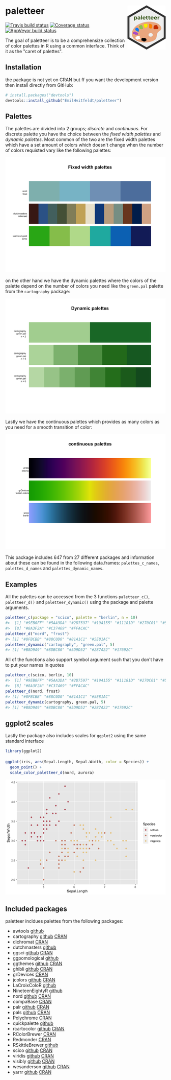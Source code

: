 
<!-- README.md is generated from README.Rmd. Please edit that file -->
paletteer <img src="man/figures/logo.png" align="right" />
==========================================================

[![Travis build status](https://travis-ci.org/EmilHvitfeldt/paletteer.svg?branch=master)](https://travis-ci.org/EmilHvitfeldt/paletteer) [![Coverage status](https://codecov.io/gh/EmilHvitfeldt/paletteer/branch/master/graph/badge.svg)](https://codecov.io/github/EmilHvitfeldt/paletteer?branch=master) [![AppVeyor build status](https://ci.appveyor.com/api/projects/status/github/EmilHvitfeldt/paletteer?branch=master&svg=true)](https://ci.appveyor.com/project/EmilHvitfeldt/paletteer) <!---
[![CRAN status](https://www.r-pkg.org/badges/version/paletteer)](https://cran.r-project.org/package=paletteer)
[![CRAN_Download_Badge](http://cranlogs.r-pkg.org/badges/scico)](https://CRAN.R-project.org/package=scico)
-->

The goal of paletteer is to be a comprehensize collection of color palettes in R using a common interface. Think of it as the "caret of palettes".

Installation
------------

<!---
You can install the released version of paletteer from [CRAN](https://CRAN.R-project.org) with:

``` r
install.packages("paletteer")
```
-->
the package is not yet on CRAN but ff you want the development version then install directly from GitHub:

``` r
# install.packages("devtools")
devtools::install_github("EmilHvitfeldt/paletteer")
```

Palettes
--------

The palettes are divided into 2 groups; *discrete* and *continuous*. For discrete palette you have the choice between the *fixed width palettes* and *dynamic palettes*. Most common of the two are the fixed width palettes which have a set amount of colors which doesn't change when the number of colors requisted vary like the following palettes:

![](man/figures/README-unnamed-chunk-2-1.png)

on the other hand we have the dynamic palettes where the colors of the palette depend on the number of colors you need like the `green.pal` palette from the `cartography` package:

![](man/figures/README-unnamed-chunk-3-1.png)

Lastly we have the continuous palettes which provides as many colors as you need for a smooth transition of color:

![](man/figures/README-unnamed-chunk-4-1.png)

This package includes 647 from 27 different packages and information about these can be found in the following data.frames: `palettes_c_names`, `palettes_d_names` and `palettes_dynamic_names`.

Examples
--------

All the palettes can be accessed from the 3 functions `paletteer_c()`, `paletteer_d()` and `paletteer_dynamic()` using the package and palette arguments.

``` r
paletteer_c(package = "scico", palette = "berlin", n = 10)
#>  [1] "#9EB0FF" "#5AA3DA" "#2D7597" "#194155" "#11181D" "#270C01" "#501802"
#>  [8] "#8A3F2A" "#C37469" "#FFACAC"
paletteer_d("nord", "frost")
#> [1] "#8FBCBB" "#88C0D0" "#81A1C1" "#5E81AC"
paletteer_dynamic("cartography", "green.pal", 5)
#> [1] "#B8D9A9" "#8DBC80" "#5D9D52" "#287A22" "#17692C"
```

All of the functions also support symbol argument such that you don't have to put your names in quotes

``` r
paletteer_c(scico, berlin, 10)
#>  [1] "#9EB0FF" "#5AA3DA" "#2D7597" "#194155" "#11181D" "#270C01" "#501802"
#>  [8] "#8A3F2A" "#C37469" "#FFACAC"
paletteer_d(nord, frost)
#> [1] "#8FBCBB" "#88C0D0" "#81A1C1" "#5E81AC"
paletteer_dynamic(cartography, green.pal, 5)
#> [1] "#B8D9A9" "#8DBC80" "#5D9D52" "#287A22" "#17692C"
```

ggplot2 scales
--------------

Lastly the package also includes scales for `ggplot2` using the same standard interface

``` r
library(ggplot2)

ggplot(iris, aes(Sepal.Length, Sepal.Width, color = Species)) +
  geom_point() +
  scale_color_paletteer_d(nord, aurora)
```

![](man/figures/README-unnamed-chunk-7-1.png)

Included packages
-----------------

paletteer incldues palettes from the following packages:

-   awtools [github](https://github.com/awhstin/awtools)
-   cartography [github](https://github.com/riatelab/cartography) [CRAN](https://cran.r-project.org/web/packages/cartography/index.html)
-   dichromat [CRAN](https://cran.r-project.org/web/packages/dichromat/index.html)
-   dutchmasters [github](https://github.com/EdwinTh/dutchmasters)
-   ggsci [github](https://github.com/road2stat/ggsci) [CRAN](https://cran.r-project.org/web/packages/ggsci/index.html)
-   ggpomological [github](https://github.com/gadenbuie/ggpomological)
-   ggthemes [github](https://github.com/jrnold/ggthemes) [CRAN](https://cran.r-project.org/web/packages/ggthemes/index.html)
-   ghibli [github](https://github.com/ewenme/ghibli) [CRAN](https://cran.r-project.org/web/packages/ghibli/index.html)
-   grDevices [CRAN](https://cran.r-project.org/web/packages/RGraphics/index.html)
-   jcolors [github](https://github.com/jaredhuling/jcolors) [CRAN](https://cran.r-project.org/web/packages/jcolors/index.html)
-   LaCroixColoR [github](https://github.com/johannesbjork/LaCroixColoR)
-   NineteenEightyR [github](https://github.com/m-clark/NineteenEightyR)
-   nord [github](https://github.com/jkaupp/nord) [CRAN](https://cran.r-project.org/web/packages/nord/index.html)
-   oompaBase [CRAN](https://cran.r-project.org/web/packages/oompaBase/index.html)
-   palr [github](https://github.com/AustralianAntarcticDivision/palr) [CRAN](https://cran.r-project.org/web/packages/palr/index.html)
-   pals [github](https://github.com/kwstat/pals) [CRAN](https://cran.r-project.org/web/packages/pals/index.html)
-   Polychrome [CRAN](https://cran.r-project.org/web/packages/Polychrome/index.html)
-   quickpalette [github](https://github.com/EmilHvitfeldt/quickpalette)
-   rcartocolor [github](https://github.com/Nowosad/rcartocolor) [CRAN](https://cran.r-project.org/web/packages/rcartocolor/index.html)
-   RColorBrewer [CRAN](https://cran.r-project.org/web/packages/RColorBrewer/index.html)
-   Redmonder [CRAN](https://cran.r-project.org/web/packages/Redmonder/index.html)
-   RSkittleBrewer [github](https://github.com/alyssafrazee/RSkittleBrewer)
-   scico [github](https://github.com/thomasp85/scico) [CRAN](https://cran.r-project.org/web/packages/scico/index.html)
-   viridis [github](https://github.com/sjmgarnier/viridis) [CRAN](https://cran.r-project.org/web/packages/viridis/index.html)
-   visibly [github](https://github.com/m-clark/visibly) [CRAN](https://cran.r-project.org/web/packages/visibly/index.html)
-   wesanderson [github](https://github.com/karthik/wesanderson) [CRAN](https://cran.r-project.org/web/packages/wesanderson/index.html)
-   yarrr [github](https://github.com/ndphillips/yarrr) [CRAN](https://cran.r-project.org/web/packages/yarrr/index.html)
